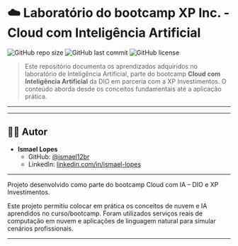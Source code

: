 # ☁️ Laboratório do bootcamp XP Inc. - Cloud com Inteligência Artificial

![GitHub repo size](https://img.shields.io/github/repo-size/ismael12br/pbl-cloud-ia-dio)
![GitHub last commit](https://img.shields.io/github/last-commit/ismael12br/pbl-cloud-ia-dio)
![GitHub license](https://img.shields.io/github/license/ismael12br/pbl-cloud-ia-dio)

> Este repositório documenta os aprendizados adquiridos no laboratório de Inteligência Artificial, parte do bootcamp **Cloud com Inteligência Artificial** da DIO em parceria com a XP Investimentos. O conteúdo aborda desde os conceitos fundamentais até a aplicação prática.

---



---

## 🧑‍💻 Autor

- **Ismael Lopes**
  - GitHub: [@ismael12br](https://github.com/ismael12br)
  - LinkedIn: [linkedin.com/in/ismael-lopes](https://linkedin.com/in/ismael-lopes)

---

Projeto desenvolvido como parte do bootcamp Cloud com IA – DIO e XP Investimentos.

Este projeto permitiu colocar em prática os conceitos de nuvem e IA aprendidos no curso/bootcamp. Foram utilizados serviços reais de computação em nuvem e aplicações de linguagem natural para simular cenários profissionais.

---
